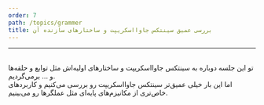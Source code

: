 ```yaml
---
order: 7
path: /topics/grammer
title: بررسی عمیق سینتکس جاوااسکریپت و ساختارهای سازنده آن
---
```


***

<br/>
تو این جلسه دوباره به سینتکس جاوااسکریپت و ساختارهای اولیه‌اش مثل توابع و حلقه‌ها و ... برمی‌گردیم.

<br/>
اما این بار خیلی عمیق‌تر سینتکس جاوااسکریپت رو بررسی می‌کنیم و کاربردهای خاص‌تری از مکانیزم‌های پایه‌ای مثل عملگرها رو می‌بینیم.